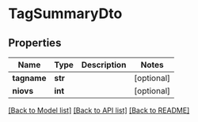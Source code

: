 # TagSummaryDto

## Properties
Name | Type | Description | Notes
------------ | ------------- | ------------- | -------------
**tagname** | **str** |  | [optional] 
**niovs** | **int** |  | [optional] 

[[Back to Model list]](../README.md#documentation-for-models) [[Back to API list]](../README.md#documentation-for-api-endpoints) [[Back to README]](../README.md)


